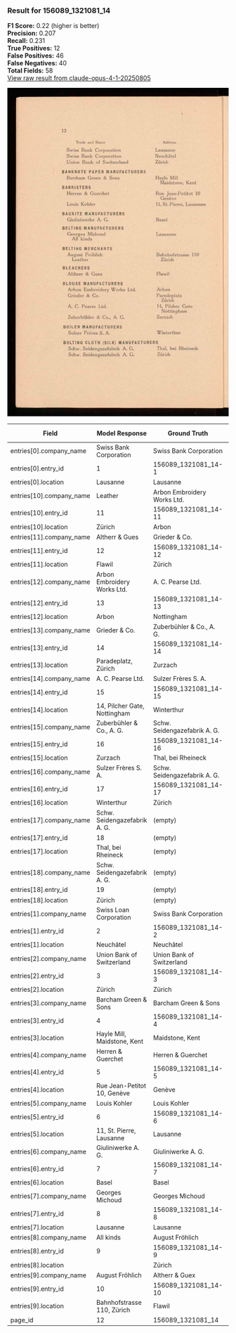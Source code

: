 ### Result for 156089_1321081_14
**F1 Score:** 0.22 (higher is better)<br>**Precision:** 0.207<br>**Recall:** 0.231<br>**True Positives:** 12<br>**False Positives:** 46<br>**False Negatives:** 40<br>**Total Fields:** 58<br>[View raw result from claude-opus-4-1-20250805](https://github.com/RISE-UNIBAS/humanities_data_benchmark/blob/main/results/2025-10-28/T0378/request_T0378_156089_1321081_14.json)

<img src="https://github.com/RISE-UNIBAS/humanities_data_benchmark/blob/main/benchmarks/company_lists/images/156089_1321081_14.jpg?raw=true" alt="156089_1321081_14" width="600px">

| Field | Model Response | Ground Truth | Fuzzy Score | Match |
|-------|----------------|--------------|-------------|-------|
| entries[0].company_name | Swiss Bank Corporation | Swiss Bank Corporation | 1.000 | ✅ |
| entries[0].entry_id | 1 | 156089_1321081_14-1 | 0.100 | ❌ |
| entries[0].location | Lausanne | Lausanne | 1.000 | ✅ |
| entries[10].company_name | Leather | Arbon Embroidery Works Ltd. | 0.118 | ❌ |
| entries[10].entry_id | 11 | 156089_1321081_14-11 | 0.182 | ❌ |
| entries[10].location | Zürich | Arbon | 0.182 | ❌ |
| entries[11].company_name | Altherr & Gues | Grieder & Co. | 0.370 | ❌ |
| entries[11].entry_id | 12 | 156089_1321081_14-12 | 0.182 | ❌ |
| entries[11].location | Flawil | Zürich | 0.167 | ❌ |
| entries[12].company_name | Arbon Embroidery Works Ltd. | A. C. Pearse Ltd. | 0.455 | ❌ |
| entries[12].entry_id | 13 | 156089_1321081_14-13 | 0.182 | ❌ |
| entries[12].location | Arbon | Nottingham | 0.267 | ❌ |
| entries[13].company_name | Grieder & Co. | Zuberbühler & Co., A. G. | 0.486 | ❌ |
| entries[13].entry_id | 14 | 156089_1321081_14-14 | 0.182 | ❌ |
| entries[13].location | Paradeplatz, Zürich | Zurzach | 0.308 | ❌ |
| entries[14].company_name | A. C. Pearse Ltd. | Sulzer Frères S. A. | 0.278 | ❌ |
| entries[14].entry_id | 15 | 156089_1321081_14-15 | 0.182 | ❌ |
| entries[14].location | 14, Pilcher Gate, Nottingham | Winterthur | 0.263 | ❌ |
| entries[15].company_name | Zuberbühler & Co., A. G. | Schw. Seidengazefabrik A. G. | 0.346 | ❌ |
| entries[15].entry_id | 16 | 156089_1321081_14-16 | 0.182 | ❌ |
| entries[15].location | Zurzach | Thal, bei Rheineck | 0.160 | ❌ |
| entries[16].company_name | Sulzer Frères S. A. | Schw. Seidengazefabrik A. G. | 0.340 | ❌ |
| entries[16].entry_id | 17 | 156089_1321081_14-17 | 0.182 | ❌ |
| entries[16].location | Winterthur | Zürich | 0.250 | ❌ |
| entries[17].company_name | Schw. Seidengazefabrik A. G. | (empty) | 0.000 | ❌ |
| entries[17].entry_id | 18 | (empty) | 0.000 | ❌ |
| entries[17].location | Thal, bei Rheineck | (empty) | 0.000 | ❌ |
| entries[18].company_name | Schw. Seidengazefabrik A. G. | (empty) | 0.000 | ❌ |
| entries[18].entry_id | 19 | (empty) | 0.000 | ❌ |
| entries[18].location | Zürich | (empty) | 0.000 | ❌ |
| entries[1].company_name | Swiss Loan Corporation | Swiss Bank Corporation | 0.909 | ❌ |
| entries[1].entry_id | 2 | 156089_1321081_14-2 | 0.100 | ❌ |
| entries[1].location | Neuchâtel | Neuchâtel | 1.000 | ✅ |
| entries[2].company_name | Union Bank of Switzerland | Union Bank of Switzerland | 1.000 | ✅ |
| entries[2].entry_id | 3 | 156089_1321081_14-3 | 0.100 | ❌ |
| entries[2].location | Zürich | Zürich | 1.000 | ✅ |
| entries[3].company_name | Barcham Green & Sons | Barcham Green & Sons | 1.000 | ✅ |
| entries[3].entry_id | 4 | 156089_1321081_14-4 | 0.100 | ❌ |
| entries[3].location | Hayle Mill, Maidstone, Kent | Maidstone, Kent | 0.714 | ❌ |
| entries[4].company_name | Herren & Guerchet | Herren & Guerchet | 1.000 | ✅ |
| entries[4].entry_id | 5 | 156089_1321081_14-5 | 0.100 | ❌ |
| entries[4].location | Rue Jean-Petitot 10, Genève | Genève | 0.364 | ❌ |
| entries[5].company_name | Louis Kohler | Louis Kohler | 1.000 | ✅ |
| entries[5].entry_id | 6 | 156089_1321081_14-6 | 0.100 | ❌ |
| entries[5].location | 11, St. Pierre, Lausanne | Lausanne | 0.500 | ❌ |
| entries[6].company_name | Giuliniwerke A. G. | Giuliniwerke A. G. | 1.000 | ✅ |
| entries[6].entry_id | 7 | 156089_1321081_14-7 | 0.100 | ❌ |
| entries[6].location | Basel | Basel | 1.000 | ✅ |
| entries[7].company_name | Georges Michoud | Georges Michoud | 1.000 | ✅ |
| entries[7].entry_id | 8 | 156089_1321081_14-8 | 0.100 | ❌ |
| entries[7].location | Lausanne | Lausanne | 1.000 | ✅ |
| entries[8].company_name | All kinds | August Fröhlich | 0.250 | ❌ |
| entries[8].entry_id | 9 | 156089_1321081_14-9 | 0.100 | ❌ |
| entries[8].location | <UNKNOWN> | Zürich | 0.000 | ❌ |
| entries[9].company_name | August Fröhlich | Altherr & Guex | 0.207 | ❌ |
| entries[9].entry_id | 10 | 156089_1321081_14-10 | 0.182 | ❌ |
| entries[9].location | Bahnhofstrasse 110, Zürich | Flawil | 0.125 | ❌ |
| page_id | 12 | 156089_1321081_14 | 0.211 | ❌ |
